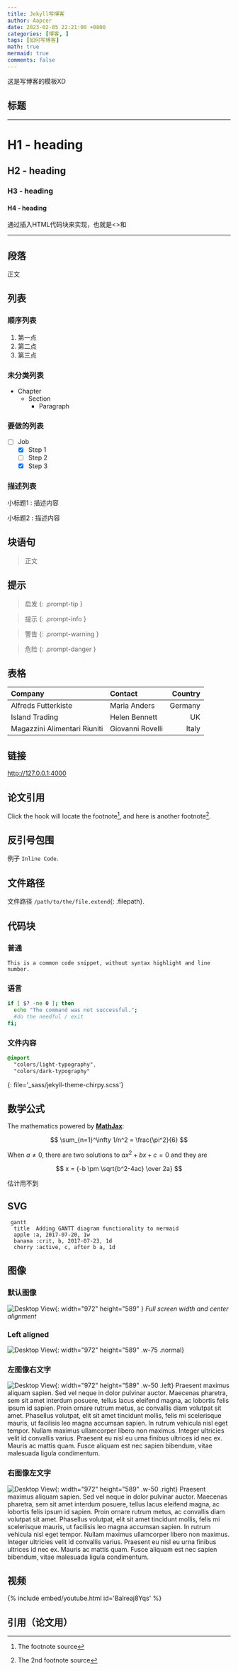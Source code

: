 ```yaml
---
title: Jekyll写博客
author: Aapcer
date: 2023-02-05 22:21:00 +0800
categories: [博客, ]
tags: [如何写博客]
math: true
mermaid: true
comments: false
---
```


这是写博客的模板XD

## 标题
---
# H1 - heading

<h2 data-toc-skip>H2 - heading</h2>

<h3 data-toc-skip>H3 - heading</h3>

<h4>H4 - heading</h4>
通过插入HTML代码块来实现，也就是<>和</>





---

## 段落

正文

## 列表

### 顺序列表

1. 第一点
2. 第二点
3. 第三点

### 未分类列表

- Chapter
  + Section
    * Paragraph

### 要做的列表

- [ ] Job
  + [x] Step 1
  + [ ] Step 2
  + [x] Step 3

### 描述列表

小标题1
: 描述内容

小标题2
: 描述内容

## 块语句

> 正文

## 提示

> 启发
{: .prompt-tip }

> 提示
{: .prompt-info }

> 警告
{: .prompt-warning }

> 危险
{: .prompt-danger }

## 表格

| Company                      | Contact          | Country |
|:-----------------------------|:-----------------|--------:|
| Alfreds Futterkiste          | Maria Anders     | Germany |
| Island Trading               | Helen Bennett    | UK      |
| Magazzini Alimentari Riuniti | Giovanni Rovelli | Italy   |

## 链接

<http://127.0.0.1:4000>

## 论文引用

Click the hook will locate the footnote[^footnote], and here is another footnote[^fn-nth-2].

## 反引号包围

例子 `Inline Code`.

## 文件路径

文件路径 `/path/to/the/file.extend`{: .filepath}.

## 代码块

### 普通

```
This is a common code snippet, without syntax highlight and line number.
```

### 语言

```bash
if [ $? -ne 0 ]; then
  echo "The command was not successful.";
  #do the needful / exit
fi;
```

### 文件内容

```sass
@import
  "colors/light-typography",
  "colors/dark-typography"
```
{: file='_sass/jekyll-theme-chirpy.scss'}

## 数学公式

The mathematics powered by [**MathJax**](https://www.mathjax.org/):

$$ \sum_{n=1}^\infty 1/n^2 = \frac{\pi^2}{6} $$

When $a \ne 0$, there are two solutions to $ax^2 + bx + c = 0$ and they are

$$ x = {-b \pm \sqrt{b^2-4ac} \over 2a} $$

估计用不到

## SVG

```mermaid
 gantt
  title  Adding GANTT diagram functionality to mermaid
  apple :a, 2017-07-20, 1w
  banana :crit, b, 2017-07-23, 1d
  cherry :active, c, after b a, 1d
```

## 图像

### 默认图像

![Desktop View](/post/20230205/avatar.jpg){: width="972" height="589" }
_Full screen width and center alignment_

### Left aligned

![Desktop View](/post/20230205/avatar.jpg){: width="972" height="589" .w-75 .normal}

### 左图像右文字

![Desktop View](/post/20230205/avatar.jpg){: width="972" height="589" .w-50 .left}
Praesent maximus aliquam sapien. Sed vel neque in dolor pulvinar auctor. Maecenas pharetra, sem sit amet interdum posuere, tellus lacus eleifend magna, ac lobortis felis ipsum id sapien. Proin ornare rutrum metus, ac convallis diam volutpat sit amet. Phasellus volutpat, elit sit amet tincidunt mollis, felis mi scelerisque mauris, ut facilisis leo magna accumsan sapien. In rutrum vehicula nisl eget tempor. Nullam maximus ullamcorper libero non maximus. Integer ultricies velit id convallis varius. Praesent eu nisl eu urna finibus ultrices id nec ex. Mauris ac mattis quam. Fusce aliquam est nec sapien bibendum, vitae malesuada ligula condimentum.

### 右图像左文字

![Desktop View](/post/20230205/avatar.jpg){: width="972" height="589" .w-50 .right}
Praesent maximus aliquam sapien. Sed vel neque in dolor pulvinar auctor. Maecenas pharetra, sem sit amet interdum posuere, tellus lacus eleifend magna, ac lobortis felis ipsum id sapien. Proin ornare rutrum metus, ac convallis diam volutpat sit amet. Phasellus volutpat, elit sit amet tincidunt mollis, felis mi scelerisque mauris, ut facilisis leo magna accumsan sapien. In rutrum vehicula nisl eget tempor. Nullam maximus ullamcorper libero non maximus. Integer ultricies velit id convallis varius. Praesent eu nisl eu urna finibus ultrices id nec ex. Mauris ac mattis quam. Fusce aliquam est nec sapien bibendum, vitae malesuada ligula condimentum.

## 视频

{% include embed/youtube.html id='Balreaj8Yqs' %}

## 引用（论文用）

[^footnote]: The footnote source
[^fn-nth-2]: The 2nd footnote source
